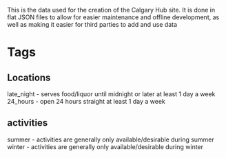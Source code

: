 This is the data used for the creation of the Calgary Hub site. It is done in
flat JSON files to allow for easier maintenance and offline development, as
well as making it easier for third parties to add and use data

Tags
====

Locations
---------

late_night - serves food/liquor until midnight or later at least 1 day a week
24_hours - open 24 hours straight at least 1 day a week

activities
----------

summer - activities are generally only available/desirable during summer
winter - activities are generally only available/desirable during winter
